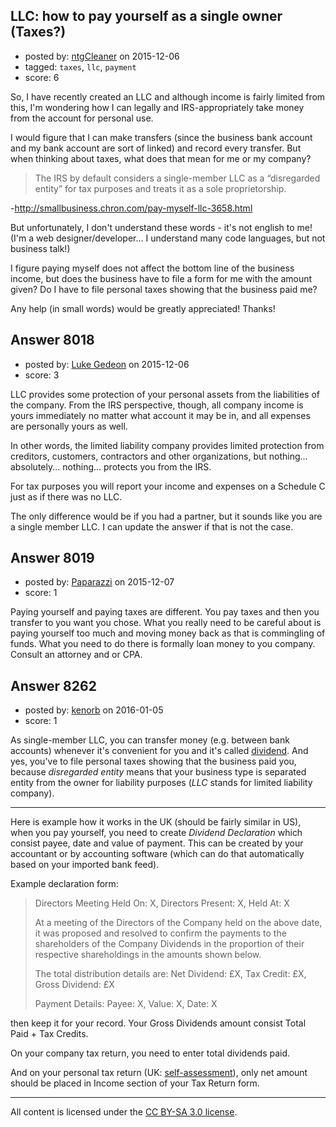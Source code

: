 ## LLC: how to pay yourself as a single owner (Taxes?)

- posted by: [ntgCleaner](https://stackexchange.com/users/435098/ntgcleaner) on 2015-12-06
- tagged: `taxes`, `llc`, `payment`
- score: 6

<p>So, I have recently created an LLC and although income is fairly limited from this, I'm wondering how I can legally and IRS-appropriately take money from the account for personal use. </p>

<p>I would figure that I can make transfers (since the business bank account and my bank account are sort of linked) and record every transfer.  But when thinking about taxes, what does that mean for me or my company?</p>

<blockquote>
  <p>The IRS by default considers a single-member LLC as a “disregarded entity” for tax purposes and treats it as a sole proprietorship.</p>
</blockquote>

<p>-<a href="http://smallbusiness.chron.com/pay-myself-llc-3658.html">http://smallbusiness.chron.com/pay-myself-llc-3658.html</a></p>

<p>But unfortunately, I don't understand these words - it's not english to me! (I'm a web designer/developer... I understand many code languages, but not business talk!) </p>

<p>I figure paying myself does not affect the bottom line of the business income, but does the business have to file a form for me with the amount given?  Do I have to file personal taxes showing that the business paid me?</p>

<p>Any help (in small words) would be greatly appreciated!
Thanks!</p>



## Answer 8018

- posted by: [Luke Gedeon](https://stackexchange.com/users/1119600/luke-gedeon) on 2015-12-06
- score: 3

<p>LLC provides some protection of your personal assets from the liabilities of the company. From the IRS perspective, though, all company income is yours immediately no matter what account it may be in, and all expenses are personally yours as well.</p>

<p>In other words, the limited liability company provides limited protection from creditors, customers, contractors and other organizations, but nothing... absolutely... nothing... protects you from the IRS.</p>

<p>For tax purposes you will report your income and expenses on a Schedule C just as if there was no LLC.</p>

<p>The only difference would be if you had a partner, but it sounds like you are a single member LLC. I can update the answer if that is not the case.</p>



## Answer 8019

- posted by: [Paparazzi](https://stackexchange.com/users/300272/paparazzi) on 2015-12-07
- score: 1

<p>Paying yourself and paying taxes are different.  You pay taxes and then you transfer to you want you chose.  What you really need to be careful about is paying yourself too much and moving money back as that is commingling of funds.  What you need to do there is formally loan money to you company.  Consult an attorney and or CPA.  </p>



## Answer 8262

- posted by: [kenorb](https://stackexchange.com/users/22370/kenorb) on 2016-01-05
- score: 1

<p>As single-member LLC, you can transfer money (e.g. between bank accounts) whenever it's convenient for you and it's called <a href="https://en.wikipedia.org/wiki/Dividend" rel="nofollow">dividend</a>. And yes, you've to file personal taxes showing that the business paid you, because <em>disregarded entity</em> means that your business type is separated entity from the owner for liability purposes (<em>LLC</em> stands for limited liability company).</p>

<hr>

<p>Here is example how it works in the UK (should be fairly similar in US), when you pay yourself, you need to create <em>Dividend Declaration</em> which consist payee, date and value of payment. This can be created by your accountant or by accounting software (which can do that automatically based on your imported bank feed).</p>

<p>Example declaration form:</p>

<blockquote>
  <p>Directors Meeting Held On: X,
  Directors Present: X,
  Held At: X</p>
  
  <p>At a meeting of the Directors of the Company held on the above date, it was proposed and resolved to confirm the payments to the shareholders of the Company Dividends in the proportion of their respective shareholdings in the amounts shown below.</p>
  
  <p>The total distribution details are: Net Dividend: £X, Tax Credit: £X, Gross Dividend: £X</p>
  
  <p>Payment Details: Payee: X, Value: X, Date: X</p>
</blockquote>

<p>then keep it for your record. Your Gross Dividends amount consist Total Paid + Tax Credits.</p>

<p>On your company tax return, you need to enter total dividends paid.</p>

<p>And on your personal tax return (UK: <a href="https://www.gov.uk/self-assessment-forms-and-helpsheets" rel="nofollow">self-assessment</a>), only net amount should be placed in Income section of your Tax Return form.</p>




---

All content is licensed under the [CC BY-SA 3.0 license](https://creativecommons.org/licenses/by-sa/3.0/).
